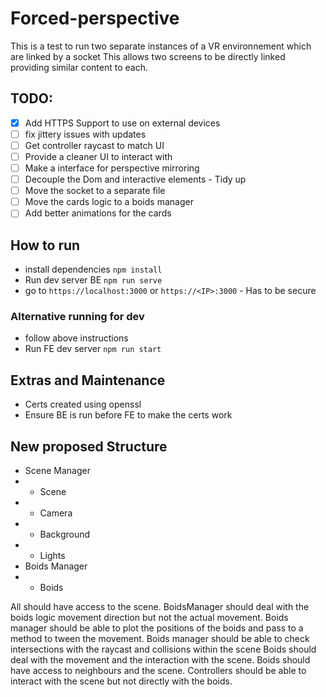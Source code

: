 # Forced-perspective

This is a test to run two separate instances of a VR environnement which are linked by a socket
This allows two screens to be directly linked providing similar content to each.

## TODO:

- [x] Add HTTPS Support to use on external devices
- [ ] fix jittery issues with updates
- [ ] Get controller raycast to match UI
- [ ] Provide a cleaner UI to interact with
- [ ] Make a interface for perspective mirroring
- [ ] Decouple the Dom and interactive elements - Tidy up
- [ ] Move the socket to a separate file
- [ ] Move the cards logic to a boids manager
- [ ] Add better animations for the cards

## How to run

- install dependencies `npm install`
- Run dev server BE `npm run serve`
- go to `https://localhost:3000` or `https://<IP>:3000` - Has to be secure

### Alternative running for dev

- follow above instructions
- Run FE dev server `npm run start`

## Extras and Maintenance

- Certs created using openssl
- Ensure BE is run before FE to make the certs work

## New proposed Structure

- Scene Manager
- - Scene
- - Camera
- - Background
- - Lights
- Boids Manager
- - Boids

All should have access to the scene.
BoidsManager should deal with the boids logic movement direction but not the actual movement.
Boids manager should be able to plot the positions of the boids and pass to a method to tween the movement.
Boids manager should be able to check intersections with the raycast and collisions within the scene
Boids should deal with the movement and the interaction with the scene.
Boids should have access to neighbours and the scene.
Controllers should be able to interact with the scene but not directly with the boids.
